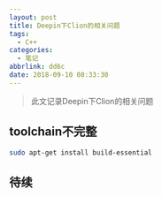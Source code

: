 ```yaml
---
layout: post
title: Deepin下Clion的相关问题
tags:
  - C++
categories:
  - 笔记
abbrlink: dd6c
date: 2018-09-10 08:33:30
---
```


> 此文记录Deepin下Clion的相关问题

<!-- more -->
## toolchain不完整
```bash
sudo apt-get install build-essential
```
## 待续